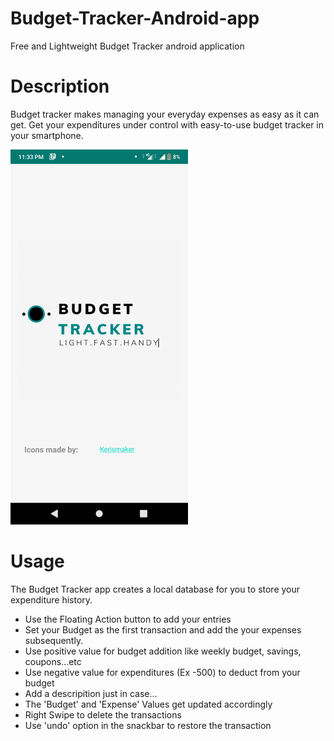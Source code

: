 # Budget-Tracker-Android-app
Free and Lightweight Budget Tracker android application 

# Description 
Budget tracker makes managing your everyday expenses as easy as it can get.
Get your expenditures under control with easy-to-use budget tracker in your smartphone.

<img src="/images/splash_screen.png" height="600" >

# Usage
The Budget Tracker app creates a local database for you to store your expenditure history.
 * Use the Floating Action button to add your entries
 * Set your Budget as the first transaction and add the your expenses subsequently.
 * Use positive value for budget addition like weekly budget, savings, coupons...etc
 * Use negative value for expenditures (Ex -500) to deduct from your budget
 * Add a descripition just in case...
 * The 'Budget' and 'Expense' Values get updated accordingly
 * Right Swipe to delete the transactions
 * Use 'undo' option in the snackbar to restore the transaction


